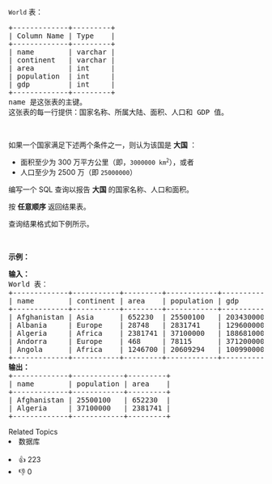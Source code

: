 <p><code>World</code> 表：</p>

<div class="top-view__1vxA">
<div class="original__bRMd">
<div>
<pre>
+-------------+---------+
| Column Name | Type    |
+-------------+---------+
| name        | varchar |
| continent   | varchar |
| area        | int     |
| population  | int     |
| gdp         | int     |
+-------------+---------+
name 是这张表的主键。
这张表的每一行提供：国家名称、所属大陆、面积、人口和 GDP 值。
</pre>

<p>&nbsp;</p>

<p>如果一个国家满足下述两个条件之一，则认为该国是 <strong>大国</strong> ：</p>

<ul>
	<li>面积至少为 300 万平方公里（即，<code>3000000 km<sup>2</sup></code>），或者</li>
	<li>人口至少为 2500 万（即 <code>25000000</code>）</li>
</ul>

<p>编写一个 SQL 查询以报告 <strong>大国</strong> 的国家名称、人口和面积。</p>

<p>按 <strong>任意顺序</strong> 返回结果表。</p>

<p>查询结果格式如下例所示。</p>

<p>&nbsp;</p>

<p><strong>示例：</strong></p>

<pre>
<strong>输入：</strong>
World 表：
+-------------+-----------+---------+------------+--------------+
| name        | continent | area    | population | gdp          |
+-------------+-----------+---------+------------+--------------+
| Afghanistan | Asia      | 652230  | 25500100   | 20343000000  |
| Albania     | Europe    | 28748   | 2831741    | 12960000000  |
| Algeria     | Africa    | 2381741 | 37100000   | 188681000000 |
| Andorra     | Europe    | 468     | 78115      | 3712000000   |
| Angola      | Africa    | 1246700 | 20609294   | 100990000000 |
+-------------+-----------+---------+------------+--------------+
<strong>输出：</strong>
+-------------+------------+---------+
| name        | population | area    |
+-------------+------------+---------+
| Afghanistan | 25500100   | 652230  |
| Algeria     | 37100000   | 2381741 |
+-------------+------------+---------+
</pre>
</div>
</div>
</div>
<div><div>Related Topics</div><div><li>数据库</li></div></div><br><div><li>👍 223</li><li>👎 0</li></div>